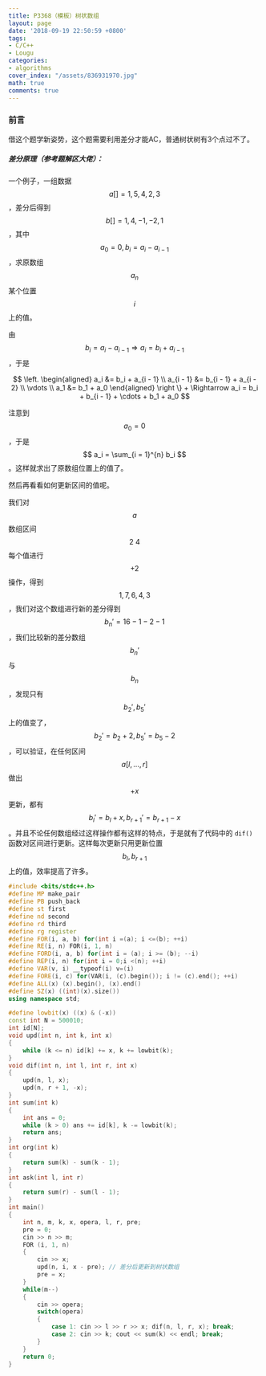 ```yaml
---
title: P3368（模板）树状数组
layout: page
date: '2018-09-19 22:50:59 +0800'
tags:
- C/C++
- Lougu
categories:
- algorithms
cover_index: "/assets/836931970.jpg"
math: true
comments: true
---
```


### 前言

借这个题学新姿势，这个题需要利用差分才能AC，普通树状树有3个点过不了。

##### 差分原理（参考题解区大佬）：

一个例子，一组数据 $$ a[] = { 1, 5, 4, 2, 3 } $$，差分后得到 $$ b[] = { 1, 4, -1, -2, 1 } $$，其中 $$ a_0 = 0, b_i = a_i - a_{i - 1} $$，求原数组 $$ a_n $$ 某个位置 $$ i $$ 上的值。

由 $$ b_i = a_i - a_{i - 1} \Rightarrow a_i = b_i + a_{i - 1} $$，于是

$$
\left.
\begin{aligned}
a_i &= b_i + a_{i - 1} \\
a_{i - 1} &= b_{i - 1} + a_{i - 2} \\
\vdots \\
a_1 &= b_1 + a_0
\end{aligned} \right
\} +  \Rightarrow  a_i = b_i + b_{i - 1} + \cdots + b_1 + a_0 $$ 

注意到 $$ a_0 = 0 $$，于是 $$ a_i = \sum_{i = 1}^{n} b_i $$ 。这样就求出了原数组位置上的值了。

然后再看看如何更新区间的值呢。

我们对 $$a$$ 数组区间 $$2 ~ 4$$ 每个值进行 $$+2$$ 操作，得到 $$ 1, 7, 6, 4, 3 $$，我们对这个数组进行新的差分得到 $$ b_n' = { 1 6 -1 -2 -1 } $$ ，我们比较新的差分数组 $$ b_n' $$ 与 $$ b_n $$，发现只有 $$ b_2', b_5' $$ 上的值变了，$$ b_2' = b_2 + 2, b_5' = b_5 - 2 $$，可以验证，在任何区间 $$ a[l,...,r] $$ 做出 $$ +x $$ 更新，都有 $$ b_l' = b_l + x , b_{r + 1}' = b_{r + 1} - x $$ 。并且不论任何数组经过这样操作都有这样的特点，于是就有了代码中的 `dif()` 函数对区间进行更新。这样每次更新只用更新位置 $$ b_l, b_{r + 1} $$ 上的值，效率提高了许多。

```cpp
#include <bits/stdc++.h>
#define MP make_pair
#define PB push_back
#define st first
#define nd second
#define rd third
#define rg register
#define FOR(i, a, b) for(int i =(a); i <=(b); ++i)
#define RE(i, n) FOR(i, 1, n)
#define FORD(i, a, b) for(int i = (a); i >= (b); --i)
#define REP(i, n) for(int i = 0;i <(n); ++i)
#define VAR(v, i) __typeof(i) v=(i)
#define FORE(i, c) for(VAR(i, (c).begin()); i != (c).end(); ++i)
#define ALL(x) (x).begin(), (x).end()
#define SZ(x) ((int)(x).size())
using namespace std;

#define lowbit(x) ((x) & (-x))
const int N = 500010;
int id[N];
void upd(int n, int k, int x)
{
    while (k <= n) id[k] += x, k += lowbit(k);
}
void dif(int n, int l, int r, int x)
{
    upd(n, l, x);
    upd(n, r + 1, -x);
}
int sum(int k)
{
    int ans = 0;
    while (k > 0) ans += id[k], k -= lowbit(k);
    return ans;
}
int org(int k)
{
    return sum(k) - sum(k - 1);
}
int ask(int l, int r)
{
    return sum(r) - sum(l - 1);
}
int main()
{
    int n, m, k, x, opera, l, r, pre;
    pre = 0;
    cin >> n >> m;
    FOR (i, 1, n)
    {
        cin >> x;
        upd(n, i, x - pre); // 差分后更新到树状数组
        pre = x;
    }
    while(m--)
    {
        cin >> opera;
        switch(opera)
        {
            case 1: cin >> l >> r >> x; dif(n, l, r, x); break;
            case 2: cin >> k; cout << sum(k) << endl; break;
        }
    }
    return 0;
}
```
